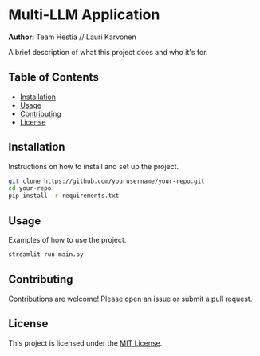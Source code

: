 # Multi-LLM Application

**Author:** Team Hestia // Lauri Karvonen

A brief description of what this project does and who it's for.

## Table of Contents

- [Installation](#installation)
- [Usage](#usage)
- [Contributing](#contributing)
- [License](#license)

## Installation

Instructions on how to install and set up the project.

```bash
git clone https://github.com/yourusername/your-repo.git
cd your-repo
pip install -r requirements.txt
```

## Usage

Examples of how to use the project.

```python
streamlit run main.py
```

## Contributing

Contributions are welcome! Please open an issue or submit a pull request.

## License

This project is licensed under the [MIT License](LICENSE).